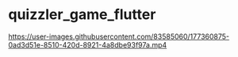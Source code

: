 # quizzler_game_flutter

https://user-images.githubusercontent.com/83585060/177360875-0ad3d51e-8510-420d-8921-4a8dbe93f97a.mp4

